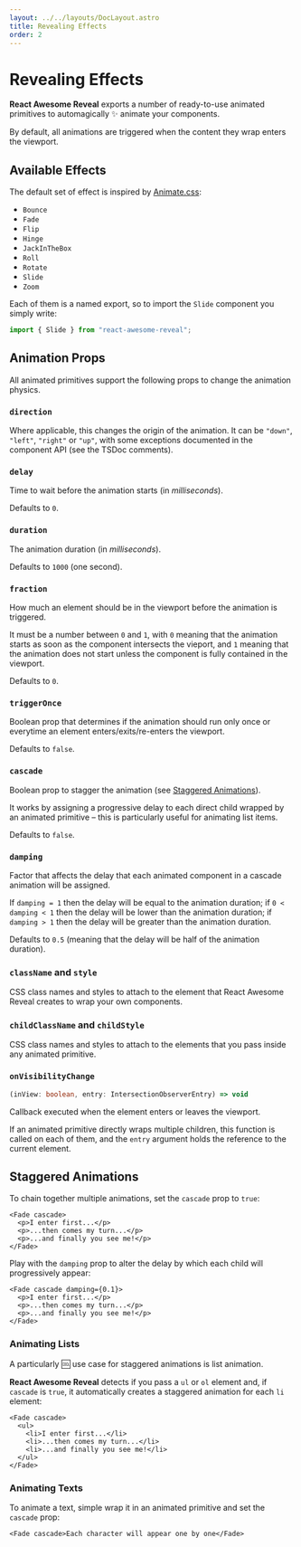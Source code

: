 ```yaml
---
layout: ../../layouts/DocLayout.astro
title: Revealing Effects
order: 2
---
```


# Revealing Effects

**React Awesome Reveal** exports a number of ready-to-use animated primitives to automagically :sparkles: animate your components.

By default, all animations are triggered when the content they wrap enters the viewport.

## Available Effects

The default set of effect is inspired by [Animate.css](https://animate.style):

- `Bounce`
- `Fade`
- `Flip`
- `Hinge`
- `JackInTheBox`
- `Roll`
- `Rotate`
- `Slide`
- `Zoom`

Each of them is a named export, so to import the `Slide` component you simply write:

```ts
import { Slide } from "react-awesome-reveal";
```

## Animation Props

All animated primitives support the following props to change the animation physics.

### `direction`

Where applicable, this changes the origin of the animation. It can be `"down"`, `"left"`, `"right"` or `"up"`, with some exceptions documented in the component API (see the TSDoc comments).

### `delay`

Time to wait before the animation starts (in _milliseconds_).

Defaults to `0`.

### `duration`

The animation duration (in _milliseconds_).

Defaults to `1000` (one second).

### `fraction`

How much an element should be in the viewport before the animation is triggered.

It must be a number between `0` and `1`, with `0` meaning that the animation starts as soon as the component intersects the vieport, and `1` meaning that the animation does not start unless the component is fully contained in the viewport.

Defaults to `0`.

### `triggerOnce`

Boolean prop that determines if the animation should run only once or everytime an element enters/exits/re-enters the viewport.

Defaults to `false`.

### `cascade`

Boolean prop to stagger the animation (see [Staggered Animations](#staggered-animations)).

It works by assigning a progressive delay to each direct child wrapped by an animated primitive – this is particularly useful for animating list items.

Defaults to `false`.

### `damping`

Factor that affects the delay that each animated component in a cascade animation will be assigned.

If `damping = 1` then the delay will be equal to the animation duration; if `0 < damping < 1` then the delay will be lower than the animation duration; if `damping > 1` then the delay will be greater than the animation duration.

Defaults to `0.5` (meaning that the delay will be half of the animation duration).

### `className` and `style`

CSS class names and styles to attach to the element that React Awesome Reveal creates to wrap your own components.

### `childClassName` and `childStyle`

CSS class names and styles to attach to the elements that you pass inside any animated primitive.

### `onVisibilityChange`

```ts
(inView: boolean, entry: IntersectionObserverEntry) => void
```

Callback executed when the element enters or leaves the viewport.

If an animated primitive directly wraps multiple children, this function is called on each of them, and the `entry` argument holds the reference to the current element.

## Staggered Animations

To chain together multiple animations, set the `cascade` prop to `true`:

```tsx
<Fade cascade>
  <p>I enter first...</p>
  <p>...then comes my turn...</p>
  <p>...and finally you see me!</p>
</Fade>
```

Play with the `damping` prop to alter the delay by which each child will progressively appear:

```tsx
<Fade cascade damping={0.1}>
  <p>I enter first...</p>
  <p>...then comes my turn...</p>
  <p>...and finally you see me!</p>
</Fade>
```

### Animating Lists

A particularly :cool: use case for staggered animations is list animation.

**React Awesome Reveal** detects if you pass a `ul` or `ol` element and, if `cascade` is `true`, it automatically creates a staggered animation for each `li` element:

```tsx
<Fade cascade>
  <ul>
    <li>I enter first...</li>
    <li>...then comes my turn...</li>
    <li>...and finally you see me!</li>
  </ul>
</Fade>
```

### Animating Texts

To animate a text, simple wrap it in an animated primitive and set the `cascade` prop:

```tsx
<Fade cascade>Each character will appear one by one</Fade>
```
